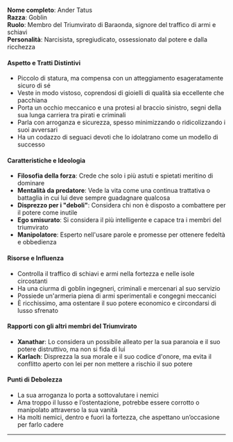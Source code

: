 **Nome completo**: Ander Tatus  
**Razza**: Goblin  
**Ruolo**: Membro del Triumvirato di Baraonda, signore del traffico di armi e schiavi  
**Personalità**: Narcisista, spregiudicato, ossessionato dal potere e dalla ricchezza

#### **Aspetto e Tratti Distintivi**

- Piccolo di statura, ma compensa con un atteggiamento esageratamente sicuro di sé
- Veste in modo vistoso, coprendosi di gioielli di qualità sia eccellente che pacchiana
- Porta un occhio meccanico e una protesi al braccio sinistro, segni della sua lunga carriera tra pirati e criminali
- Parla con arroganza e sicurezza, spesso minimizzando o ridicolizzando i suoi avversari
- Ha un codazzo di seguaci devoti che lo idolatrano come un modello di successo

#### **Caratteristiche e Ideologia**

- **Filosofia della forza**: Crede che solo i più astuti e spietati meritino di dominare
- **Mentalità da predatore**: Vede la vita come una continua trattativa o battaglia in cui lui deve sempre guadagnare qualcosa
- **Disprezzo per i "deboli"**: Considera chi non è disposto a combattere per il potere come inutile
- **Ego smisurato**: Si considera il più intelligente e capace tra i membri del triumvirato
- **Manipolatore**: Esperto nell'usare parole e promesse per ottenere fedeltà e obbedienza

#### **Risorse e Influenza**

- Controlla il traffico di schiavi e armi nella fortezza e nelle isole circostanti
- Ha una ciurma di goblin ingegneri, criminali e mercenari al suo servizio
- Possiede un'armeria piena di armi sperimentali e congegni meccanici
- È ricchissimo, ama ostentare il suo potere economico e circondarsi di lusso sfrenato

#### **Rapporti con gli altri membri del Triumvirato**

- **Xanathar**: Lo considera un possibile alleato per la sua paranoia e il suo potere distruttivo, ma non si fida di lui
- **Karlach**: Disprezza la sua morale e il suo codice d'onore, ma evita il conflitto aperto con lei per non mettere a rischio il suo potere

#### **Punti di Debolezza**

- La sua arroganza lo porta a sottovalutare i nemici
- Ama troppo il lusso e l’ostentazione, potrebbe essere corrotto o manipolato attraverso la sua vanità
- Ha molti nemici, dentro e fuori la fortezza, che aspettano un’occasione per farlo cadere

---